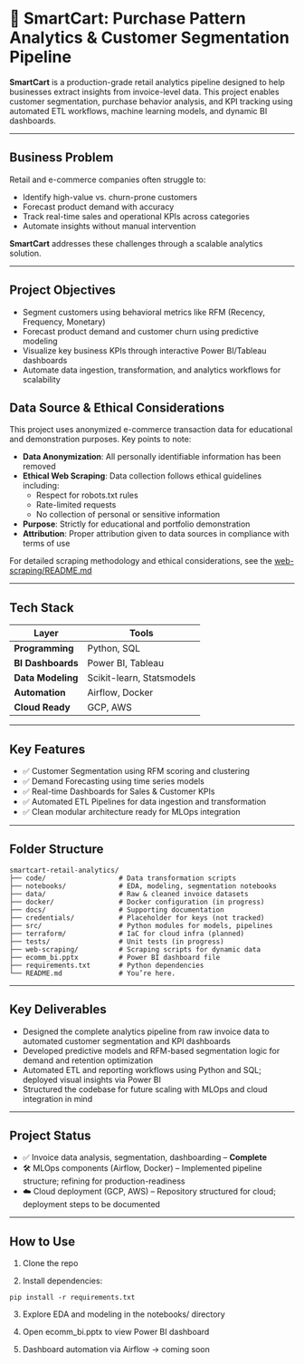# 🛒 SmartCart: Purchase Pattern Analytics & Customer Segmentation Pipeline

**SmartCart** is a production-grade retail analytics pipeline designed to help businesses extract insights from invoice-level data. This project enables customer segmentation, purchase behavior analysis, and KPI tracking using automated ETL workflows, machine learning models, and dynamic BI dashboards.

---

## Business Problem

Retail and e-commerce companies often struggle to:
- Identify high-value vs. churn-prone customers
- Forecast product demand with accuracy
- Track real-time sales and operational KPIs across categories
- Automate insights without manual intervention

**SmartCart** addresses these challenges through a scalable analytics solution.

---

## Project Objectives

- Segment customers using behavioral metrics like RFM (Recency, Frequency, Monetary)
- Forecast product demand and customer churn using predictive modeling
- Visualize key business KPIs through interactive Power BI/Tableau dashboards
- Automate data ingestion, transformation, and analytics workflows for scalability

## Data Source & Ethical Considerations

This project uses anonymized e-commerce transaction data for educational and demonstration purposes. Key points to note:

- **Data Anonymization**: All personally identifiable information has been removed
- **Ethical Web Scraping**: Data collection follows ethical guidelines including:
  - Respect for robots.txt rules
  - Rate-limited requests
  - No collection of personal or sensitive information
- **Purpose**: Strictly for educational and portfolio demonstration
- **Attribution**: Proper attribution given to data sources in compliance with terms of use

For detailed scraping methodology and ethical considerations, see the [web-scraping/README.md](web-scraping/README.md)

---

## Tech Stack

| Layer            | Tools                            |
|------------------|----------------------------------|
| **Programming**  | Python, SQL                      |
| **BI Dashboards**| Power BI, Tableau                |
| **Data Modeling**| Scikit-learn, Statsmodels        |
| **Automation**   | Airflow, Docker                  |
| **Cloud Ready**  | GCP, AWS                         |


---

## Key Features

- ✅ Customer Segmentation using RFM scoring and clustering
- ✅ Demand Forecasting using time series models
- ✅ Real-time Dashboards for Sales & Customer KPIs
- ✅ Automated ETL Pipelines for data ingestion and transformation
- ✅ Clean modular architecture ready for MLOps integration

---

## Folder Structure

```text
smartcart-retail-analytics/
├── code/                  # Data transformation scripts
├── notebooks/             # EDA, modeling, segmentation notebooks
├── data/                  # Raw & cleaned invoice datasets
├── docker/                # Docker configuration (in progress)
├── docs/                  # Supporting documentation
├── credentials/           # Placeholder for keys (not tracked)
├── src/                   # Python modules for models, pipelines
├── terraform/             # IaC for cloud infra (planned)
├── tests/                 # Unit tests (in progress)
├── web-scraping/          # Scraping scripts for dynamic data
├── ecomm_bi.pptx          # Power BI dashboard file
├── requirements.txt       # Python dependencies
└── README.md              # You’re here.

```

---

## Key Deliverables

- Designed the complete analytics pipeline from raw invoice data to automated customer segmentation and KPI dashboards  
- Developed predictive models and RFM-based segmentation logic for demand and retention optimization  
- Automated ETL and reporting workflows using Python and SQL; deployed visual insights via Power BI  
- Structured the codebase for future scaling with MLOps and cloud integration in mind


---

## Project Status

- ✅ Invoice data analysis, segmentation, dashboarding – **Complete**
- 🛠️ MLOps components (Airflow, Docker) – Implemented pipeline structure; refining for production-readiness
- ☁️ Cloud deployment (GCP, AWS) – Repository structured for cloud; deployment steps to be documented

---

## How to Use
1. Clone the repo

2. Install dependencies:
```text
pip install -r requirements.txt
```
3. Explore EDA and modeling in the notebooks/ directory

4. Open ecomm_bi.pptx to view Power BI dashboard

5. Dashboard automation via Airflow → coming soon

